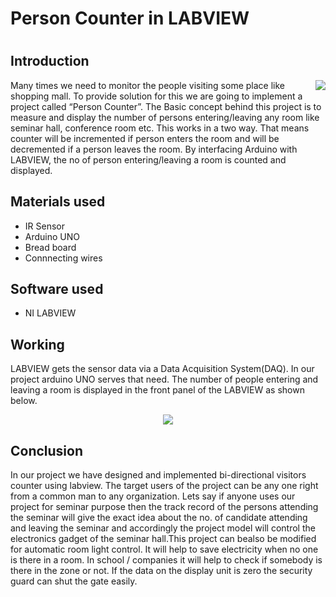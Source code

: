 <h1>Person Counter in LABVIEW<h1>
<h2>Introduction</h2>
<img align="right"  src="https://user-images.githubusercontent.com/81762286/113425069-d9c50780-93ee-11eb-8900-7835777c5210.gif">
Many times we need to monitor the people visiting some place like shopping mall. To provide solution for this we are going to implement a project called “Person Counter”. The Basic concept behind this project is to measure and display the number of persons entering/leaving  any room like seminar hall, conference room etc. This works in a two way. That means counter will be incremented if person enters the room and will be decremented if a person leaves the room. By interfacing Arduino with LABVIEW, the no of person entering/leaving a room is counted and displayed.
<h2>Materials used</h2>
<ul >
<li>IR Sensor</li>
<li >Arduino UNO</li>
<li >Bread board</li>
<li >Connnecting wires</li>
  </ul>
<h2 >Software used</h2>
<ul >
<li >NI LABVIEW</li>
 </ul>
<h2 >Working</h2>
  <p>LABVIEW gets the sensor data via a Data Acquisition System(DAQ). In our project arduino UNO serves that need. The number of people entering and leaving a room is displayed in the front panel of the LABVIEW as shown below.</p>
<p align="center">
  <img  src="https://user-images.githubusercontent.com/81762286/113396877-d2373b80-93b9-11eb-8923-c09d3b1ce175.gif">
</p>
<h2 >Conclusion</h2>
In our project we have designed and implemented  bi-directional visitors counter  using labview. The target users of the project can be any one right from a common man to any organization. Lets say if anyone uses our project for seminar purpose then the track record of the persons attending the seminar will give the exact idea about the no. of candidate attending and leaving the seminar and accordingly the project model will control the electronics gadget of the seminar hall.This project can bealso be modified for automatic room light control. It will help to save electricity when no one is there in a room. In school / companies it will help to check if somebody is there in the zone or not. If the data on the display unit is zero the security guard can shut the gate easily.



